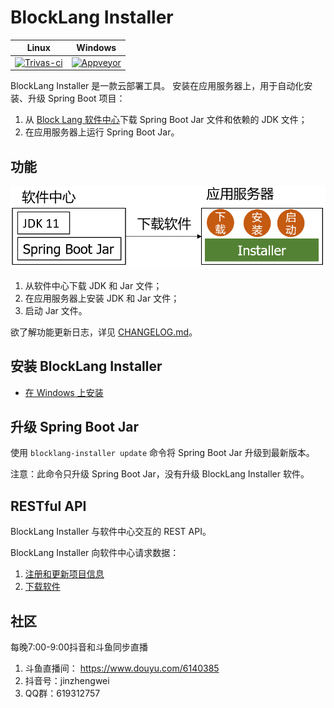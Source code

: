 
# BlockLang Installer

|             **Linux**               |            **Windows**             |
| :---------------------------------: | :--------------------------------: |
| [![Trivas-ci][tci badge]][tci link] | [![Appveyor][avy badge]][avy link] |

BlockLang Installer 是一款云部署工具。
安装在应用服务器上，用于自动化安装、升级 Spring Boot 项目：

1. 从 [Block Lang 软件中心](https://blocklang.store)下载 Spring Boot Jar 文件和依赖的 JDK 文件；
2. 在应用服务器上运行 Spring Boot Jar。

## 功能

![结构图](images/installer.png)

1. 从软件中心下载 JDK 和 Jar 文件；
2. 在应用服务器上安装 JDK 和 Jar 文件；
3. 启动 Jar 文件。

欲了解功能更新日志，详见 [CHANGELOG.md](CHANGELOG.md)。

## 安装 BlockLang Installer

* [在 Windows 上安装](docs/install/windows.md)

## 升级 Spring Boot Jar

使用 `blocklang-installer update` 命令将 Spring Boot Jar 升级到最新版本。

注意：此命令只升级 Spring Boot Jar，没有升级 BlockLang Installer 软件。

## RESTful API

BlockLang Installer 与软件中心交互的 REST API。

BlockLang Installer 向软件中心请求数据：

1. [注册和更新项目信息](docs/API/01_installers.md)
2. [下载软件](docs/API/02_softwares.md)

## 社区

每晚7:00-9:00抖音和斗鱼同步直播

1. 斗鱼直播间： <https://www.douyu.com/6140385>
2. 抖音号：jinzhengwei
3. QQ群：619312757

<!-- prettier-ignore -->
[tci badge]: https://travis-ci.org/blocklang/blocklang-installer.svg?branch=master
[tci link]: https://travis-ci.org/blocklang/blocklang-installer
[avy badge]: https://ci.appveyor.com/api/projects/status/bm3mrtr4p0vu8kx8?svg=true
[avy link]: https://ci.appveyor.com/project/xiaohulu/blocklang-installer